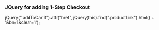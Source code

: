 ### JQuery for adding 1-Step Checkout
jQuery(".addToCart3").attr("href", jQuery(this).find(".productLink").html() + '&bn=1&clear=1');
